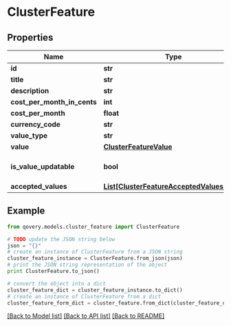 # ClusterFeature


## Properties
Name | Type | Description | Notes
------------ | ------------- | ------------- | -------------
**id** | **str** |  | [optional] 
**title** | **str** |  | [optional] 
**description** | **str** |  | [optional] 
**cost_per_month_in_cents** | **int** |  | [optional] 
**cost_per_month** | **float** |  | [optional] 
**currency_code** | **str** |  | [optional] 
**value_type** | **str** |  | [optional] 
**value** | [**ClusterFeatureValue**](ClusterFeatureValue.md) |  | [optional] 
**is_value_updatable** | **bool** |  | [optional] [default to False]
**accepted_values** | [**List[ClusterFeatureAcceptedValuesInner]**](ClusterFeatureAcceptedValuesInner.md) |  | [optional] 

## Example

```python
from qovery.models.cluster_feature import ClusterFeature

# TODO update the JSON string below
json = "{}"
# create an instance of ClusterFeature from a JSON string
cluster_feature_instance = ClusterFeature.from_json(json)
# print the JSON string representation of the object
print ClusterFeature.to_json()

# convert the object into a dict
cluster_feature_dict = cluster_feature_instance.to_dict()
# create an instance of ClusterFeature from a dict
cluster_feature_form_dict = cluster_feature.from_dict(cluster_feature_dict)
```
[[Back to Model list]](../README.md#documentation-for-models) [[Back to API list]](../README.md#documentation-for-api-endpoints) [[Back to README]](../README.md)



